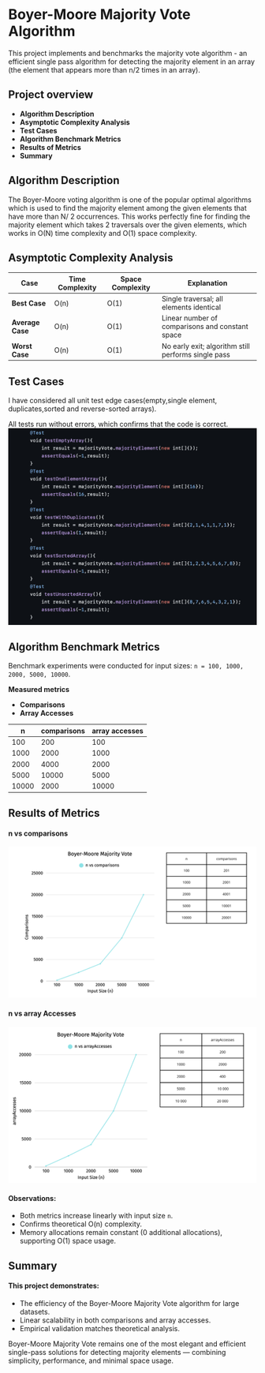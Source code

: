 # Boyer-Moore Majority Vote Algorithm
This project implements and benchmarks the majority vote algorithm - an efficient single pass algorithm 
for detecting the majority element in an array (the element that appears more than n/2 times in an array).

## Project overview
- **Algorithm Description**
- **Asymptotic Complexity Analysis**
- **Test Cases**
- **Algorithm Benchmark Metrics**
- **Results of Metrics**
- **Summary**

## Algorithm Description
The Boyer-Moore voting algorithm is one of the popular optimal algorithms which is used to find the majority element among the given elements that have more than N/ 2 occurrences.
This works perfectly fine for finding the majority element which takes 2 traversals over the given elements, which works in O(N) time complexity and O(1) space complexity.

## Asymptotic Complexity Analysis
| Case | Time Complexity | Space Complexity   | Explanation|
|------|-----------------|--------------------|------------|
|**Best Case**|O(n)|O(1)|Single traversal; all elements identical |
|**Average Case**|O(n)|O(1)|Linear number of comparisons and constant space |
|**Worst Case**|O(n)|O(1)|No early exit; algorithm still performs single pass|

## Test Cases
 I have considered all unit test edge cases(empty,single element, duplicates,sorted and reverse-sorted arrays).

 All tests run without errors, which confirms that the code is correct.
![test cases](./images/tests.png)

## Algorithm Benchmark Metrics
Benchmark experiments were conducted for input sizes: `n = 100, 1000, 2000, 5000, 10000`.

**Measured metrics**
- **Comparisons**
- **Array Accesses**

|n|comparisons|array accesses|
|--|----------|--------------|
|100|200|100|
|1000|2000|1000|
|2000|4000|2000|
|5000|10000|5000|
|10000|2000|10000|

## Results of Metrics

#### n vs comparisons
![n vs comparisons](./images/n%20vs%20comparisons.png)

#### n vs array Accesses

![n vs array Accesses](./images/n%20vs%20arrayaccesses.png)

#### Observations:
- Both metrics increase linearly with input size `n`.
- Confirms theoretical O(n) complexity.
- Memory allocations remain constant (0 additional allocations), supporting O(1) space usage.

## Summary

#### This project demonstrates:

- The efficiency of the Boyer-Moore Majority Vote algorithm for large datasets.
- Linear scalability in both comparisons and array accesses.
- Empirical validation matches theoretical analysis.

Boyer-Moore Majority Vote remains one of the most elegant and efficient single-pass solutions for detecting majority elements — combining simplicity, performance, and minimal space usage.




